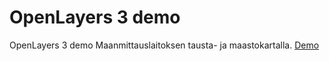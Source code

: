 # OpenLayers 3 demo
OpenLayers 3 demo Maanmittauslaitoksen tausta- ja maastokartalla. [Demo](http://anttikekki.github.io/openLayers3MaanmittauslaitosDemo/)
